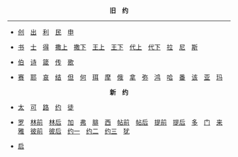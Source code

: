 <p style="text-align:center;font-weight:bold;">旧　约</p>

<hr>

- [创](./创世记/toc.md)　[出](./出埃及记/toc.md)　[利](./利未记/toc.md)　[民](./民数记/toc.md)　[申](./申命记/toc.md)

- [书](./约书亚记/toc.md)　[士](./士师记/toc.md)　[得](./路得记/toc.md)　[撒上](./撒母耳记上/toc.md)　[撒下](./撒母耳记下/toc.md)　[王上](./列王纪上/toc.md)　[王下](./列王纪下/toc.md)　[代上](./历代志上/toc.md)　[代下](./历代志下/toc.md)　[拉](./以斯拉记/toc.md)　[尼](./尼希米记/toc.md)　[斯](./以斯帖记/toc.md)

- [伯](./约伯记/toc.md)　[诗](./诗篇/toc.md)　[箴](./箴言/toc.md)　[传](./传道书/toc.md)　[歌](./雅歌/toc.md)

- [赛](./以赛亚书/toc.md)　[耶](./耶利米书/toc.md)　[哀](./耶利米哀歌/toc.md)　[结](./以西结书/toc.md)　[但](./但以理书/toc.md)　[何](./何西阿书/toc.md)　[珥](./约珥书/toc.md)　[摩](./阿摩司书/toc.md)　[俄](./俄巴底亚书/toc.md)　[拿](./约拿书/toc.md)　[弥](./弥迦书/toc.md)　[鸿](./那鸿书/toc.md)　[哈](./哈巴谷书/toc.md)　[番](./西番雅书/toc.md)　[该](./哈该书/toc.md)　[亚](./撒迦利亚书/toc.md)　[玛](./玛拉基书/toc.md)

<p style="text-align:center;font-weight:bold;">新　约</p>

- [太](./马太福音/toc.md)　[可](./马可福音/toc.md)　[路](./路加福音/toc.md)　[约](./约翰福音/toc.md)　[徒](./使徒行传/toc.md)

- [罗](./罗马书/toc.md)　[林前](./哥林多前书/toc.md)　[林后](./哥林多后书/toc.md)　[加](./加拉太书/toc.md)　[弗](./以弗所书/toc.md)　[腓](./腓立比书/toc.md)　[西](./歌罗西书/toc.md)　[帖前](./帖撒罗尼迦前书/toc.md)　[帖后](./帖撒罗尼迦后书/toc.md)　[提前](./提摩太前书/toc.md)　[提后](./提摩太后书/toc.md)　[多](./提多书/toc.md)　[门](./腓利门书/toc.md)　[来](./希伯来书/toc.md)　[雅](./雅各书/toc.md)　[彼前](./彼得前书/toc.md)　[彼后](./彼得后书/toc.md)　[约一](./约翰一书/toc.md)　[约二](./约翰二书/toc.md)　[约三](./约翰三书/toc.md)　[犹](./犹大书/toc.md)

- [启](./启示录/toc.md)